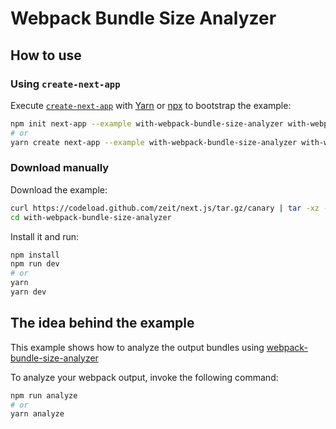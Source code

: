 # Webpack Bundle Size Analyzer

## How to use

### Using `create-next-app`

Execute [`create-next-app`](https://github.com/zeit/next.js/tree/canary/packages/create-next-app) with [Yarn](https://yarnpkg.com/lang/en/docs/cli/create/) or [npx](https://github.com/zkat/npx#readme) to bootstrap the example:

```bash
npm init next-app --example with-webpack-bundle-size-analyzer with-webpack-bundle-size-analyzer-app
# or
yarn create next-app --example with-webpack-bundle-size-analyzer with-webpack-bundle-size-analyzer-app
```

### Download manually

Download the example:

```bash
curl https://codeload.github.com/zeit/next.js/tar.gz/canary | tar -xz --strip=2 next.js-canary/examples/with-webpack-bundle-size-analyzer
cd with-webpack-bundle-size-analyzer
```

Install it and run:

```bash
npm install
npm run dev
# or
yarn
yarn dev
```

## The idea behind the example

This example shows how to analyze the output bundles using [webpack-bundle-size-analyzer](https://www.npmjs.com/package/webpack-bundle-size-analyzer)

To analyze your webpack output, invoke the following command:

```bash
npm run analyze
# or
yarn analyze
```
